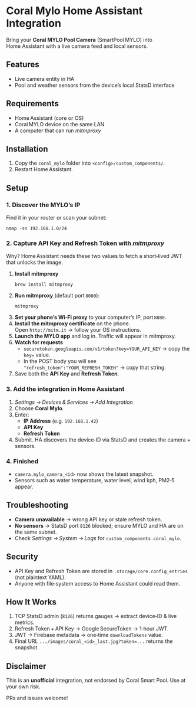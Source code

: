 # Coral Mylo Home Assistant Integration

Bring your **Coral MYLO Pool Camera** (SmartPool MYLO) into Home Assistant with a live camera feed and local sensors.

## Features
- Live camera entity in HA
- Pool and weather sensors from the device’s local StatsD interface

## Requirements
- Home Assistant (core or OS)
- Coral MYLO device on the same LAN
- A computer that can run *mitmproxy*

## Installation
1. Copy the `coral_mylo` folder into `<config>/custom_components/`.
2. Restart Home Assistant.

## Setup

### 1. Discover the MYLO’s IP
   Find it in your router or scan your subnet:  

```
nmap -sn 192.168.1.0/24
```

### 2. Capture **API Key** and **Refresh Token** with *mitmproxy*
Why?  Home Assistant needs these two values to fetch a short‑lived JWT that unlocks the image.

1. **Install mitmproxy**  
   ```
   brew install mitmproxy
   ```
2. **Run mitmproxy** (default port `8080`):  
   ```
   mitmproxy
   ```
3. **Set your phone’s Wi‑Fi proxy** to your computer’s IP, port `8080`.
4. **Install the mitmproxy certificate** on the phone.  
   Open `http://mitm.it` → follow your OS instructions.
5. **Launch the MYLO app** and log in.  Traffic will appear in mitmproxy.
6. **Watch for requests**  
   - `securetoken.googleapis.com/v1/token?key=YOUR_API_KEY` → copy the `key=` value.  
   - In the POST body you will see `"refresh_token":"YOUR_REFRESH_TOKEN"` → copy that string.
7. Save both the **API Key** and **Refresh Token**.

### 3. Add the integration in Home Assistant
1. *Settings → Devices & Services → Add Integration*  
2. Choose **Coral Mylo**.  
3. Enter:
   - **IP Address** (e.g. `192.168.1.42`)
   - **API Key**  
   - **Refresh Token**
4. Submit.  HA discovers the device‑ID via StatsD and creates the camera + sensors.

### 4. Finished
- `camera.mylo_camera_<id>` now shows the latest snapshot.  
- Sensors such as water temperature, water level, wind kph, PM2‑5 appear.

## Troubleshooting
- **Camera unavailable** → wrong API key or stale refresh token.  
- **No sensors** → StatsD port `8126` blocked; ensure MYLO and HA are on the same subnet.  
- Check *Settings → System → Logs* for `custom_components.coral_mylo`.

## Security
- API Key and Refresh Token are stored in `.storage/core.config_entries` (not plaintext YAML).  
- Anyone with file‑system access to Home Assistant could read them.

## How It Works
1. TCP StatsD admin (`8126`) returns gauges → extract device‑ID & live metrics.  
2. Refresh Token + API Key → Google SecureToken → 1‑hour JWT.  
3. JWT → Firebase metadata → one‑time `downloadTokens` value.  
4. Final URL `.../images/coral_<id>_last.jpg?token=...` returns the snapshot.

## Disclaimer
This is an **unofficial** integration, not endorsed by Coral Smart Pool.  Use at your own risk.

PRs and issues welcome!


